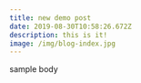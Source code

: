 ```yaml
---
title: new demo post
date: 2019-08-30T10:58:26.672Z
description: this is it!
image: /img/blog-index.jpg
---
```

sample body
